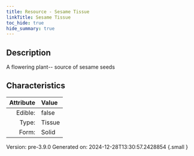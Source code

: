 ```yaml
---
title: Resource - Sesame Tissue
linkTitle: Sesame Tissue
toc_hide: true
hide_summary: true
---
```


## Description
A flowering plant--&#10;&#9;&#9;source of sesame seeds

## Characteristics

| Attribute      | Value |
|--------:|:------|
|Edible:|false|
|Type:|Tissue|
|Form:|Solid|
 



    

Version: pre-3.9.0 Generated on: 2024-12-28T13:30:57.2428854
{.small }
